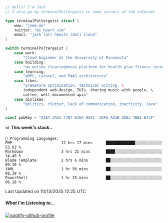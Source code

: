 ```go
// Hello! I'm Jack
// I also go by terminalPoltergeist in some corners of the internet

type terminalPoltergeist struct {
    www: "jnem.me"
    twitter: "@i_heart_vim"
    email: "jack [at] nemitz [dot] cloud"
}

switch terminalPoltergeist {
    case work:
        "Cloud Engineer at the University of Minnesota"
    case building:
        "an online clearinghouse platform for health-plan fitness incentive programs"
    case learning:
        "gRPC, Laravel, and PAAS architecture"
    case likes:
        "premature optimization, technical writing, \
        independent web-design, TUIs, sharing music with people, \
        coffee, well-documented apis"
    case dislikes:
        "politics, clutter, lack of communication, inactivity, Java"
}

const pubKey = "A2E4 3AA1 77B7 E36A 05F2  3DF6 A25B 2683 4BB1 E43F"
```

<!--START_SECTION:waka-->
📊 **This week's stack..** 

```text
💬 Programming Languages: 
PHP                      12 hrs 17 mins      █████████████░░░░░░░░░░░░   53.02 % 
Markdown                 3 hrs 21 mins       ████░░░░░░░░░░░░░░░░░░░░░   14.49 % 
Blade Template           2 hrs 6 mins        ██░░░░░░░░░░░░░░░░░░░░░░░   09.10 % 
YAML                     1 hr 56 mins        ██░░░░░░░░░░░░░░░░░░░░░░░   08.39 % 
PowerShell               1 hr 25 mins        ██░░░░░░░░░░░░░░░░░░░░░░░   06.18 % 
```


 Last Updated on 10/13/2025 12:25 UTC
<!--END_SECTION:waka-->

##### What I'm Listening to...

[![spotify-github-profile](https://jnem.me/listening-item?maxAge=2592000)](https://jnem.me/listening)

